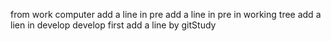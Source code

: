 from work computer
add a line in pre
add a line in pre in working tree
add a lien in develop 
develop first add a line by gitStudy
